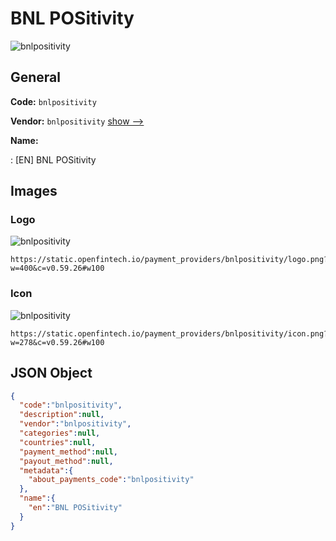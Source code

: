 
# BNL POSitivity 
![bnlpositivity](https://static.openfintech.io/payment_providers/bnlpositivity/logo.png?w=400&c=v0.59.26#w100)  

## General 
 
**Code:** `bnlpositivity` 
 
**Vendor:** `bnlpositivity` [show -->](/vendors/bnlpositivity/) 
 
**Name:** 
 
:	[EN] BNL POSitivity 
 

## Images 

### Logo 
 
![bnlpositivity](https://static.openfintech.io/payment_providers/bnlpositivity/logo.png?w=400&c=v0.59.26#w100)  

```
https://static.openfintech.io/payment_providers/bnlpositivity/logo.png?w=400&c=v0.59.26#w100
```  

### Icon 
 
![bnlpositivity](https://static.openfintech.io/payment_providers/bnlpositivity/icon.png?w=278&c=v0.59.26#w100)  

```
https://static.openfintech.io/payment_providers/bnlpositivity/icon.png?w=278&c=v0.59.26#w100
```  

## JSON Object 

```json
{
  "code":"bnlpositivity",
  "description":null,
  "vendor":"bnlpositivity",
  "categories":null,
  "countries":null,
  "payment_method":null,
  "payout_method":null,
  "metadata":{
    "about_payments_code":"bnlpositivity"
  },
  "name":{
    "en":"BNL POSitivity"
  }
}
```  
